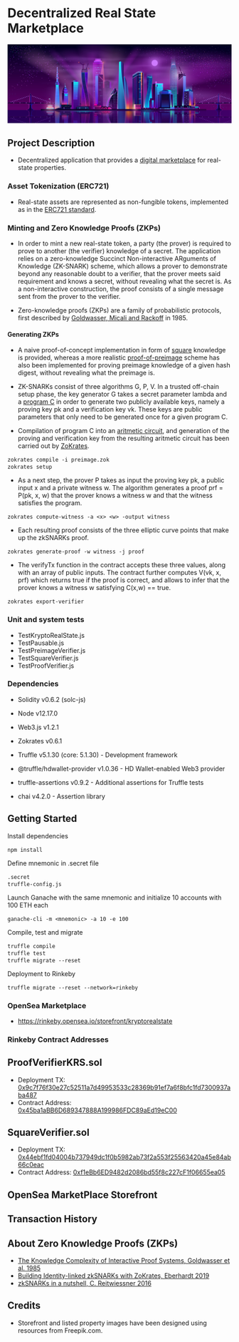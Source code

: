 # Decentralized Real State Marketplace

<p align="center">
  <img src="/app/src/logo.jpg">
</p>

## Project Description

- Decentralized application that provides a [digital marketplace](https://rinkeby.opensea.io/storefront/kryptorealstate) for real-state properties.

### Asset Tokenization (ERC721)

- Real-state assets are represented as non-fungible tokens, implemented as in the [ERC721 standard](https://eips.ethereum.org/EIPS/eip-721).

### Minting and Zero Knowledge Proofs (ZKPs)

- In order to mint a new real-state token, a party (the prover) is required to prove to another (the verifier) knowledge of a secret. The application relies on a zero-knowledge Succinct Non-interactive ARguments of Knowledge (ZK-SNARK) scheme, which allows a prover to demonstrate beyond any reasonable doubt to a verifier, that the prover meets said requirement and knows a secret, without revealing what the secret is. As a non-interactive construction, the proof consists of a single message sent from the prover to the verifier.

- Zero-knowledge proofs (ZKPs) are a family of probabilistic protocols, first described by [Goldwasser, Micali and Rackoff](http://people.csail.mit.edu/silvio/Selected%20Scientific%20Papers/Proof%20Systems/The_Knowledge_Complexity_Of_Interactive_Proof_Systems.pdf) in 1985.

#### Generating ZKPs

- A naive proof-of-concept implementation in form of [square](https://github.com/dcarpintero/dapp-real-state/blob/master/contracts/zokrates/code/square/square.zok) knowledge is provided, whereas a more realistic [proof-of-preimage](https://github.com/dcarpintero/dapp-real-state/blob/master/contracts/zokrates/code/preimage/preimage.zok) scheme has also been implemented for proving preimage knowledge of a given hash digest, without revealing what the preimage is.

- ZK-SNARKs consist of three algorithms G, P, V. In a trusted off-chain setup phase, the key generator G takes a secret parameter lambda and a [program C](https://github.com/dcarpintero/dapp-real-state/blob/master/contracts/zokrates/code/preimage/preimage.zok) in order to generate two publicly available keys, namely a proving key pk and a verification key vk. These keys are public parameters that only need to be generated once for a given program C.

- Compilation of program C into an [aritmetic circuit](https://medium.com/@VitalikButerin/quadratic-arithmetic-programs-from-zero-to-hero-f6d558cea649), and generation of the proving and verification key from the resulting aritmetic circuit has been carried out by [ZoKrates](https://github.com/Zokrates/ZoKrates).

```
zokrates compile -i preimage.zok
zokrates setup
```

- As a next step, the prover P takes as input the proving key pk, a public input x and a private witness w. The algorithm generates a proof prf = P(pk, x, w) that the prover knows a witness w and that the witness satisfies the program.

```
zokrates compute-witness -a <x> <w> -output witness
```

- Each resulting proof consists of the three elliptic curve points that make up the zkSNARKs proof.

```
zokrates generate-proof -w witness -j proof
```

- The verifyTx function in the contract accepts these three values, along with an array of public inputs. The contract further computes V(vk, x, prf) which returns true if the proof is correct, and allows to infer that the prover knows a witness w satisfying C(x,w) == true.

```
zokrates export-verifier
```

### Unit and system tests

- TestKryptoRealState.js
- TestPausable.js
- TestPreimageVerifier.js
- TestSquareVerifier.js
- TestProofVerifier.js

### Dependencies

- Solidity v0.6.2 (solc-js)
- Node v12.17.0
- Web3.js v1.2.1
- Zokrates v0.6.1

- Truffle v5.1.30 (core: 5.1.30) - Development framework
- @truffle/hdwallet-provider v1.0.36 - HD Wallet-enabled Web3 provider
- truffle-assertions v0.9.2 - Additional assertions for Truffle tests
- chai v4.2.0 - Assertion library

## Getting Started

Install dependencies

```
npm install
```

Define mnemonic in .secret file

```
.secret
truffle-config.js
```

Launch Ganache with the same mnemonic and initialize 10 accounts with 100 ETH each

```
ganache-cli -m <mnemonic> -a 10 -e 100
```

Compile, test and migrate

```
truffle compile
truffle test
truffle migrate --reset
```

Deployment to Rinkeby

```
truffle migrate --reset --network=rinkeby
```

### OpenSea Marketplace

- https://rinkeby.opensea.io/storefront/kryptorealstate

### Rinkeby Contract Addresses

## ProofVerifierKRS.sol

- Deployment TX: [0x9c7f76f30e27c52511a7d49953533c28369b91ef7a6f8bfc1fd7300937aba487](https://rinkeby.etherscan.io/tx/0x9c7f76f30e27c52511a7d49953533c28369b91ef7a6f8bfc1fd7300937aba487)
- Contract Address: [0x45ba1aBB6D689347888A199986FDC89aEd19eC00](https://rinkeby.etherscan.io/address/0x45ba1aBB6D689347888A199986FDC89aEd19eC00)

## SquareVerifier.sol

- Deployment TX: [0x44ebf1fd04004b737949dc1f0b5982ab73f2a553f25563420a45e84ab66c0eac](https://rinkeby.etherscan.io/tx/0x44ebf1fd04004b737949dc1f0b5982ab73f2a553f25563420a45e84ab66c0eac)
- Contract Address: [0xf1eBb6ED9482d2086bd55f8c227cF1f06655ea05](https://rinkeby.etherscan.io/address/0xf1eBb6ED9482d2086bd55f8c227cF1f06655ea05)

## OpenSea MarketPlace Storefront

## Transaction History

## About Zero Knowledge Proofs (ZKPs)

- [The Knowledge Complexity of Interactive Proof Systems, Goldwasser et al. 1985](http://people.csail.mit.edu/silvio/Selected%20Scientific%20Papers/Proof%20Systems/The_Knowledge_Complexity_Of_Interactive_Proof_Systems.pdf)
- [Building Identity-linked zkSNARKs with ZoKrates, Eberhardt 2019](https://medium.com/zokrates/building-identity-linked-zksnarks-with-zokrates-a36085cdd40)
- [zkSNARKs in a nutshell, C. Reitwiessner 2016](https://blog.ethereum.org/2016/12/05/zksnarks-in-a-nutshell/)

## Credits

- Storefront and listed property images have been designed using resources from Freepik.com.
